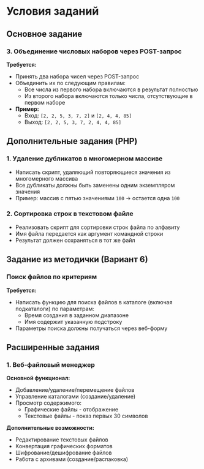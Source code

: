 # Условия заданий

## Основное задание

### 3. Объединение числовых наборов через POST-запрос

**Требуется:**
- Принять два набора чисел через POST-запрос
- Объединить их по следующим правилам:
  - Все числа из первого набора включаются в результат полностью
  - Из второго набора включаются только числа, отсутствующие в первом наборе
- **Пример:**
  - Вход: `[2, 2, 5, 3, 7, 2]` и `[2, 4, 4, 85]`
  - Выход: `[2, 2, 5, 3, 7, 2, 4, 4, 85]`

## Дополнительные задания (PHP)

### 1. Удаление дубликатов в многомерном массиве
- Написать скрипт, удаляющий повторяющиеся значения из многомерного массива
- Все дубликаты должны быть заменены одним экземпляром значения
- Пример: массив с пятью значениями `100` → остается одна `100`

### 2. Сортировка строк в текстовом файле
- Реализовать скрипт для сортировки строк файла по алфавиту
- Имя файла передается как аргумент командной строки
- Результат должен сохраняться в тот же файл

## Задание из методички (Вариант 6)

### Поиск файлов по критериям
**Требуется:**
- Написать функцию для поиска файлов в каталоге (включая подкаталоги) по параметрам:
  - Время создания в заданном диапазоне
  - Имя содержит указанную подстроку
- Параметры поиска должны получаться через веб-форму

## Расширенные задания

### 1. Веб-файловый менеджер
**Основной функционал:**
- Добавление/удаление/перемещение файлов
- Управление каталогами (создание/удаление)
- Просмотр содержимого:
  - Графические файлы - отображение
  - Текстовые файлы - показ первых 30 символов

**Дополнительные возможности:**
- Редактирование текстовых файлов
- Конвертация графических форматов
- Шифрование/дешифрование файлов
- Работа с архивами (создание/распаковка)